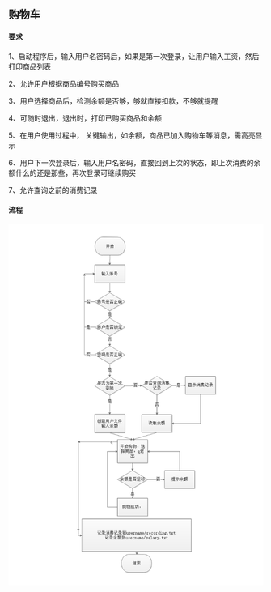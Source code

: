 购物车
---
#### 要求
1、启动程序后，输入用户名密码后，如果是第一次登录，让用户输入工资，然后打印商品列表

2、允许用户根据商品编号购买商品

3、用户选择商品后，检测余额是否够，够就直接扣款，不够就提醒 

4、可随时退出，退出时，打印已购买商品和余额

5、在用户使用过程中， 关键输出，如余额，商品已加入购物车等消息，需高亮显示

6、用户下一次登录后，输入用户名密码，直接回到上次的状态，即上次消费的余额什么的还是那些，再次登录可继续购买

7、允许查询之前的消费记录

#### 流程

![image](https://github.com/TheSmurfs/Githubphotos/blob/master/%E6%B5%81%E7%A8%8B%E5%9B%BE/%E8%B4%AD%E7%89%A9%E8%BD%A6.png?raw=true)
